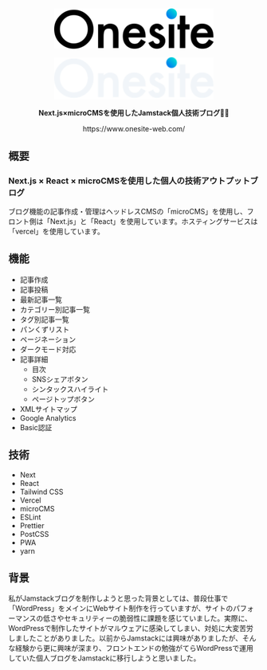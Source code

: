<br>
<p align="center"><img width=320 src="/public/logo.svg#gh-light-mode-only" alt="GitHub-Mark-Light"></p>
<p align="center"><img width=320 src="/public/logo-white.svg#gh-dark-mode-only" alt="GitHub-Mark-Dark"></p>
<p align="center"><strong>Next.js×microCMSを使用したJamstack個人技術ブログ👨‍💻</strong></p>
<p align="center">https://www.onesite-web.com/</p>

## 概要
### Next.js × React × microCMSを使用した個人の技術アウトプットブログ
ブログ機能の記事作成・管理はヘッドレスCMSの「microCMS」を使用し、フロント側は「Next.js」と「React」を使用しています。ホスティングサービスは「vercel」を使用しています。

## 機能
- 記事作成
- 記事投稿
- 最新記事一覧
- カテゴリー別記事一覧
- タグ別記事一覧
- パンくずリスト
- ページネーション
- ダークモード対応
- 記事詳細
  - 目次
  - SNSシェアボタン
  - シンタックスハイライト
  - ページトップボタン
- XMLサイトマップ
- Google Analytics
- Basic認証

## 技術
- Next
- React
- Tailwind CSS
- Vercel
- microCMS
- ESLint
- Prettier
- PostCSS
- PWA
- yarn

## 背景
私がJamstackブログを制作しようと思った背景としては、普段仕事で「WordPress」をメインにWebサイト制作を行っていますが、サイトのパフォーマンスの低さやセキュリティーの脆弱性に課題を感じていました。実際に、WordPressで制作したサイトがマルウェアに感染してしまい、対処に大変苦労しましたことがありました。以前からJamstackには興味がありましたが、そんな経験から更に興味が深まり、フロントエンドの勉強がてらWordPressで運用していた個人ブログをJamstackに移行しようと思いました。
